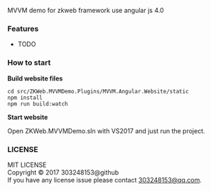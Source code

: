 MVVM demo for zkweb framework use angular js 4.0

### Features

- TODO

### How to start

**Build website files**

```
cd src/ZKWeb.MVVMDemo.Plugins/MVVM.Angular.Website/static
npm install
npm run build:watch
```

**Start website**

Open ZKWeb.MVVMDemo.sln with VS2017 and just run the project.

### LICENSE

MIT LICENSE<br/>
Copyright © 2017 303248153@github<br/>
If you have any license issue please contact 303248153@qq.com.<br/>
